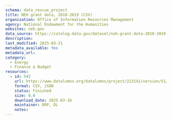 ```yaml
---
schema: data_rescue_project 
title: NEH grant data, 2010-2019 (CSV)
organization: Office of Information Resources Management
agency: National Endowment for the Humanities
websites: neh.gov
data_source: https://catalog.data.gov/dataset/neh-grant-data-2010-2019-csv
description: 
last_modified: 2025-03-21
metadata_available: Yes
metadata_url: 
category:
  - Energy 
  - Finance & Budget 
resources:
  - id: 542
    url: https://www.datalumos.org/datalumos/project/223141/version/V1/view
    format: CSV, JSON
    status: Finished
    size: 0.0
    download_date: 2025-03-16
    maintainer: DRP, DL
    notes: 
---
```

